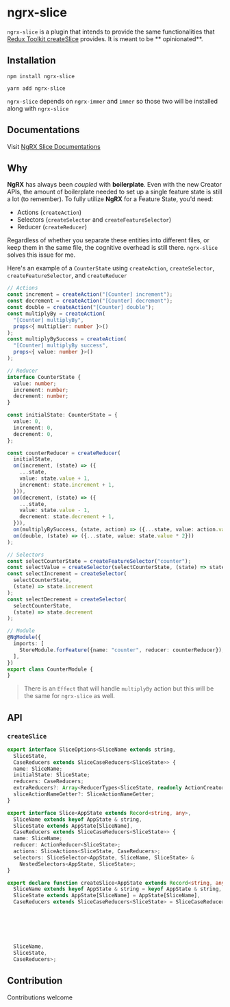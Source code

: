 # ngrx-slice

`ngrx-slice` is a plugin that intends to provide the same functionalities
that [Redux Toolkit createSlice](https://redux-toolkit.js.org/api/createSlice) provides. It is meant to be **
opinionated**.

## Installation

```shell
npm install ngrx-slice
```

```shell
yarn add ngrx-slice
```

`ngrx-slice` depends on `ngrx-immer` and `immer` so those two will be installed along with `ngrx-slice`

## Documentations

Visit [NgRX Slice Documentations](https://ngrx-slice.netlify.app/)

## Why

**NgRX** has always been _coupled_ with **boilerplate**. Even with the new Creator APIs, the amount of boilerplate
needed to set up a single feature state is still a lot (to remember). To fully utilize **NgRX** for a Feature State,
you'd need:

- Actions (`createAction`)
- Selectors (`createSelector` and `createFeatureSelector`)
- Reducer (`createReducer`)

Regardless of whether you separate these entities into different files, or keep them in the same file, the cognitive
overhead is still there. `ngrx-slice` solves this issue for me.

Here's an example of a `CounterState` using `createAction`, `createSelector`, `createFeatureSelector`,
and `createReducer`

```ts
// Actions
const increment = createAction("[Counter] increment");
const decrement = createAction("[Counter] decrement");
const double = createAction("[Counter] double");
const multiplyBy = createAction(
  "[Counter] multiplyBy",
  props<{ multiplier: number }>()
);
const multiplyBySuccess = createAction(
  "[Counter] multiplyBy success",
  props<{ value: number }>()
);

// Reducer
interface CounterState {
  value: number;
  increment: number;
  decrement: number;
}

const initialState: CounterState = {
  value: 0,
  increment: 0,
  decrement: 0,
};

const counterReducer = createReducer(
  initialState,
  on(increment, (state) => ({
    ...state,
    value: state.value + 1,
    increment: state.increment + 1,
  })),
  on(decrement, (state) => ({
    ...state,
    value: state.value - 1,
    decrement: state.decrement + 1,
  })),
  on(multiplyBySuccess, (state, action) => ({...state, value: action.value})),
  on(double, (state) => ({...state, value: state.value * 2}))
);

// Selectors
const selectCounterState = createFeatureSelector("counter");
const selectValue = createSelector(selectCounterState, (state) => state.value);
const selectIncrement = createSelector(
  selectCounterState,
  (state) => state.increment
);
const selectDecrement = createSelector(
  selectCounterState,
  (state) => state.decrement
);

// Module
@NgModule({
  imports: [
    StoreModule.forFeature({name: "counter", reducer: counterReducer}),
  ],
})
export class CounterModule {
}
```

> There is an `Effect` that will handle `multiplyBy` action but this will be the same for `ngrx-slice` as well.

## API

### `createSlice`

```ts
export interface SliceOptions<SliceName extends string,
  SliceState,
  CaseReducers extends SliceCaseReducers<SliceState>> {
  name: SliceName;
  initialState: SliceState;
  reducers: CaseReducers;
  extraReducers?: Array<ReducerTypes<SliceState, readonly ActionCreator[]>>;
  sliceActionNameGetter?: SliceActionNameGetter;
}

export interface Slice<AppState extends Record<string, any>,
  SliceName extends keyof AppState & string,
  SliceState extends AppState[SliceName],
  CaseReducers extends SliceCaseReducers<SliceState>> {
  name: SliceName;
  reducer: ActionReducer<SliceState>;
  actions: SliceActions<SliceState, CaseReducers>;
  selectors: SliceSelector<AppState, SliceName, SliceState> &
    NestedSelectors<AppState, SliceState>;
}

export declare function createSlice<AppState extends Record<string, any>,
  SliceName extends keyof AppState & string = keyof AppState & string,
  SliceState extends AppState[SliceName] = AppState[SliceName],
  CaseReducers extends SliceCaseReducers<SliceState> = SliceCaseReducers<SliceState>>({
                                                                                        name,
                                                                                        initialState,
                                                                                        reducers,
                                                                                        extraReducers,
                                                                                        sliceActionNameGetter,
                                                                                      }: SliceOptions<SliceName, SliceState, CaseReducers>): Slice<AppState,
  SliceName,
  SliceState,
  CaseReducers>;
```

## Contribution

Contributions welcome
